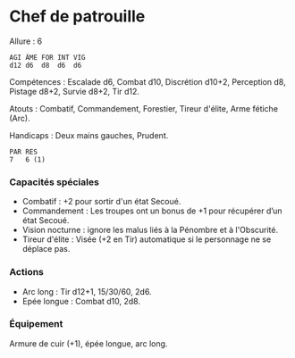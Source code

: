 # Chef de patrouille

Allure : 6

	AGI	ÂME	FOR	INT	VIG
	d12	d6	d8	d6	d6

Compétences : Escalade d6, Combat d10, Discrétion d10+2, Perception d8, Pistage d8+2, Survie d8+2, Tir d12.

Atouts : Combatif, Commandement, Forestier, Tireur d'élite, Arme fétiche (Arc).

Handicaps : Deux mains gauches, Prudent.

	PAR	RES
	7	6 (1)

### Capacités spéciales
- Combatif : +2 pour sortir d'un état Secoué.
- Commandement : Les troupes ont un bonus de +1 pour récupérer d’un état Secoué.
- Vision nocturne : ignore les malus liés à la Pénombre et à l'Obscurité.
- Tireur d'élite : Visée (+2 en Tir) automatique si le personnage ne se déplace pas.

### Actions
- Arc long : Tir d12+1, 15/30/60, 2d6.
- Epée longue : Combat d10, 2d8.

### Équipement
Armure de cuir (+1), épée longue, arc long.

